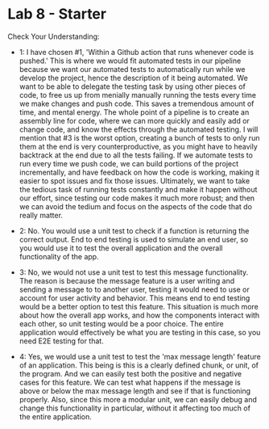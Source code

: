 # Lab 8 - Starter


Check Your Understanding:

- 1: I have chosen #1, 'Within a Github action that runs whenever code is pushed.' This is where we would fit automated tests in our pipeline because we want our automated tests to automatically run while we develop the project, hence the description of it being automated. We want to be able to delegate the testing task by using other pieces of code, to free us up from menially manually running the tests every time we make changes and push code. This saves a tremendous amount of time, and mental energy. The whole point of a pipeline is to create an assembly line for code, where we can more quickly and easily add or change code, and know the effects through the automated testing. I will mention that #3 is the worst option, creating a bunch of tests to only run them at the end is very counterproductive, as you might have to heavily backtrack at the end due to all the tests failing. If we automate tests to run every time we push code, we can build portions of the project incrementally, and have feedback on how the code is working, making it easier to spot issues and fix those issues. Ultimately, we want to take the tedious task of running tests constantly and make it happen without our effort, since testing our code makes it much more robust; and then we can avoid the tedium and focus on the aspects of the code that do really matter.

- 2: No. You would use a unit test to check if a function is returning the correct output. End to end testing is used to simulate an end user, so you would use it to test the overall application and the overall functionality of the app.

- 3: No, we would not use a unit test to test this message functionality. The reason is because the message feature is a user writing and sending a message to to another user, testing it would need to use or account for user activity and behavior. This means end to end testing would be a better option to test this feature. This situation is much more about how the overall app works, and how the components interact with each other, so unit testing would be a poor choice. The entire application would effectively be what you are testing in this case, so you need E2E testing for that.

- 4: Yes, we would use a unit test to test the 'max message length' feature of an application. This being is this is a clearly defined chunk, or unit, of the program. And we can easily test both the positive and negative cases for this feature. We can test what happens if the message is above or below the max message length and see if that is functioning properly. Also, since this more a modular unit, we can easily debug and change this functionality in particular, without it affecting too much of the entire application. 


